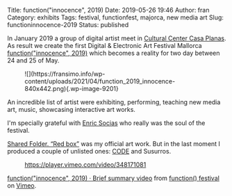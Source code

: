 Title: function("innocence", 2019)
Date: 2019-05-26 19:46
Author: fran
Category: exhibits
Tags: festival, functionfest, majorca, new media art
Slug: functioninnocence-2019
Status: published

<!-- wp:paragraph -->

In January 2019 a group of digital artist meet in [Cultural Center Casa Planas](http://www.casaplanas.org/). As result we create the first Digital & Electronic Art Festival Mallorca [function("innocence", 2019)](http://2019.functionfest.com/en/function_home_eng/) which becomes a reality for two day between 24 and 25 of May.

<!-- /wp:paragraph -->

<!-- wp:image {"id":9201,"sizeSlug":"large","linkDestination":"none"} -->

<figure class="wp-block-image size-large">
![](https://fransimo.info/wp-content/uploads/2021/04/function_2019_innocence-840x442.png){.wp-image-9201}

</figure>
<!-- /wp:image -->

<!-- wp:paragraph -->

An incredible list of artist were exhibiting, performing, teaching new media art, music, showcasing interactive art works.

<!-- /wp:paragraph -->

<!-- wp:paragraph -->

I'm specially grateful with [Enric Socias](https://www.enricsocias.net/) who really was the soul of the festival.

<!-- /wp:paragraph -->

<!-- wp:paragraph -->

[Shared Folder. “Red box”](https://fransimo.info/blog/2016/05/07/shared-folder-red-box/) was my official art work. But in the last moment I produced a couple of unlisted ones: [CODE](https://fransimo.info/blog/2019/05/29/code-by-r-mutt/) and Susurros.

<!-- /wp:paragraph -->

<!-- wp:embed {"url":"https://player.vimeo.com/video/348171081","type":"video","providerNameSlug":"vimeo","className":""} -->

<figure class="wp-block-embed is-type-video is-provider-vimeo wp-block-embed-vimeo">
<div class="wp-block-embed__wrapper">

https://player.vimeo.com/video/348171081

</div>

</figure>
<!-- /wp:embed -->

<!-- wp:paragraph -->

[function("innocence", 2019) · Brief summary video](https://vimeo.com/348171081) from [function() festival](https://vimeo.com/user100829845) on [Vimeo](https://vimeo.com).

<!-- /wp:paragraph -->

